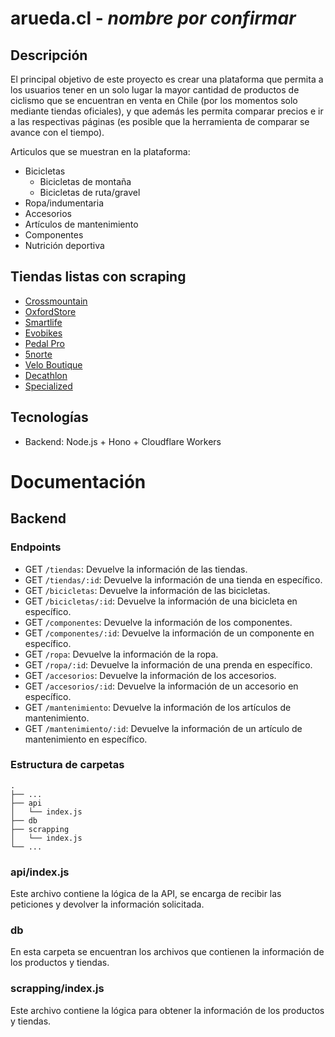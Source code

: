 # arueda.cl - *nombre por confirmar*

## Descripción

El principal objetivo de este proyecto es crear una plataforma que permita a los usuarios tener en un solo lugar la mayor cantidad de productos de ciclismo que se encuentran en venta en Chile (por los momentos solo mediante tiendas oficiales), y que además les permita comparar precios e ir a las respectivas páginas (es posible que la herramienta de comparar se avance con el tiempo).

Articulos que se muestran en la plataforma:

* Bicicletas
    * Bicicletas de montaña
    * Bicicletas de ruta/gravel
* Ropa/indumentaria
* Accesorios
* Artículos de mantenimiento
* Componentes
* Nutrición deportiva

## Tiendas listas con scraping

* [Crossmountain](https://www.crossmountain.cl/)
* [OxfordStore](https://www.oxfordstore.cl/)
* [Smartlife](https://smartlife-sports.cl/)
* [Evobikes](https://evobikes.cl/cl/)
* [Pedal Pro](https://pedalpro.cl/)
* [5norte](https://www.5norte.cl/)
* [Velo Boutique](https://veloboutique.cl/)
* [Decathlon](https://www.decathlon.cl/)
* [Specialized](https://www.specialized.com/cl/es/shop/c/shop)


## Tecnologías

* Backend: Node.js + Hono + Cloudflare Workers



# Documentación


## Backend

### Endpoints

- GET `/tiendas`: Devuelve la información de las tiendas.
- GET `/tiendas/:id`: Devuelve la información de una tienda en específico.
- GET `/bicicletas`: Devuelve la información de las bicicletas.
- GET `/bicicletas/:id`: Devuelve la información de una bicicleta en específico.
- GET `/componentes`: Devuelve la información de los componentes.
- GET `/componentes/:id`: Devuelve la información de un componente en específico.
- GET `/ropa`: Devuelve la información de la ropa.
- GET `/ropa/:id`: Devuelve la información de una prenda en específico.
- GET `/accesorios`: Devuelve la información de los accesorios.
- GET `/accesorios/:id`: Devuelve la información de un accesorio en específico.
- GET `/mantenimiento`: Devuelve la información de los artículos de mantenimiento.
- GET `/mantenimiento/:id`: Devuelve la información de un artículo de mantenimiento en específico.



### Estructura de carpetas

    .
    ├── ...
    ├── api
    │   └── index.js
    ├── db
    ├── scrapping
    │   └── index.js
    └── ...

### api/index.js

Este archivo contiene la lógica de la API, se encarga de recibir las peticiones y devolver la información solicitada.

### db

En esta carpeta se encuentran los archivos que contienen la información de los productos y tiendas.

### scrapping/index.js

Este archivo contiene la lógica para obtener la información de los productos y tiendas.
